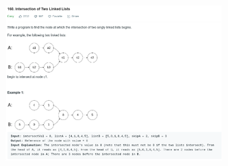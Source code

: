 ![image](https://github.com/fjsxy/leetcodeKiller/blob/master/Intersection%20of%20Two%20Linked%20Lists/160.png)
